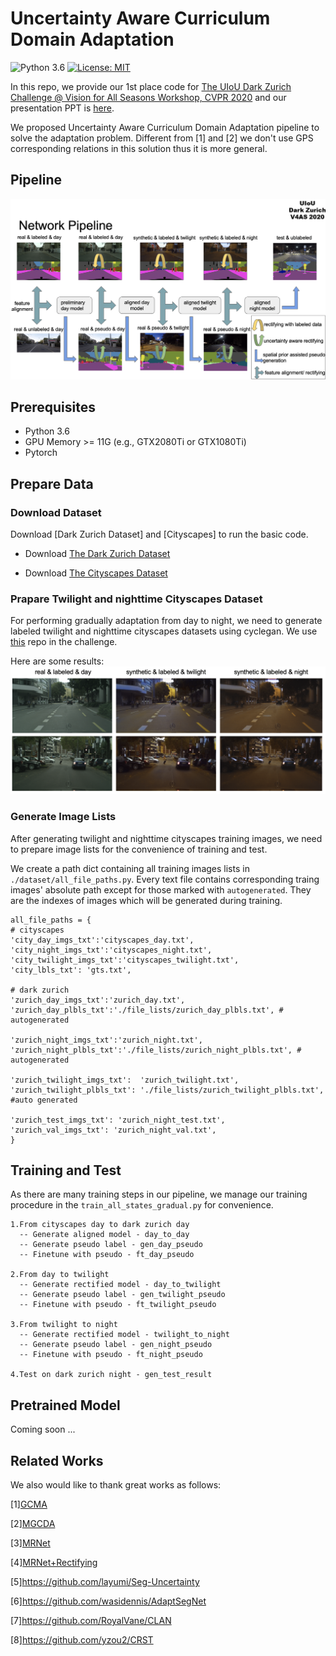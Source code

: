 # Uncertainty Aware Curriculum Domain Adaptation

![Python 3.6](https://img.shields.io/badge/python-3.6-green.svg)
[![License: MIT](https://img.shields.io/badge/License-MIT-green.svg)](https://opensource.org/licenses/MIT)

In this repo, we provide our 1st place code for [The UIoU Dark Zurich Challenge @ Vision for All Seasons Workshop, CVPR 2020](https://competitions.codalab.org/competitions/23553)  and our presentation PPT is [here](https://docs.google.com/presentation/d/13GjTLn7dup-3I8H-KW4Zx2cwesHjKoE44SlfsKo66v8/edit?usp=sharing).

We proposed Uncertainty Aware Curriculum Domain Adaptation pipeline to solve the adaptation problem. Different from [1] and [2] we don't use GPS corresponding relations in this solution thus it is more general.

## Pipeline

![Pipeline](./readme_imgs/pipeline.png)

## Prerequisites
- Python 3.6
- GPU Memory >= 11G (e.g., GTX2080Ti or GTX1080Ti)
- Pytorch 

## Prepare Data

### Download Dataset
Download [Dark Zurich Dataset] and [Cityscapes] to run the basic code.

- Download [The Dark Zurich Dataset]( https://www.trace.ethz.ch/publications/2019/GCMA_UIoU/ )

- Download [The Cityscapes Dataset]( https://www.cityscapes-dataset.com/ )

### Prapare Twilight and nighttime Cityscapes Dataset

For performing gradually adaptation from day to night, we need to generate labeled twilight and nighttime cityscapes datasets using cyclegan. We use [this](https://github.com/junyanz/pytorch-CycleGAN-and-pix2pix) repo in the challenge.

Here are some results:
![Cyclegan Results](./readme_imgs/cyclegan_result.png)

### Generate Image Lists

After generating twilight and nighttime cityscapes training images, we need to prepare image lists for the convenience of training and test.

We create a path dict containing all training images lists in `./dataset/all_file_paths.py`. Every text file contains corresponding traing images' absolute path except for those marked with `autogenerated`. They are the indexes of images which will be generated during training.

```
all_file_paths = {
# cityscapes
'city_day_imgs_txt':'cityscapes_day.txt',
'city_night_imgs_txt':'cityscapes_night.txt',
'city_twilight_imgs_txt':'cityscapes_twilight.txt',
'city_lbls_txt': 'gts.txt',

# dark zurich
'zurich_day_imgs_txt':'zurich_day.txt',
'zurich_day_plbls_txt':'./file_lists/zurich_day_plbls.txt', # autogenerated

'zurich_night_imgs_txt':'zurich_night.txt',
'zurich_night_plbls_txt':'./file_lists/zurich_night_plbls.txt', # autogenerated

'zurich_twilight_imgs_txt':  'zurich_twilight.txt',
'zurich_twilight_plbls_txt': './file_lists/zurich_twilight_plbls.txt', #auto generated

'zurich_test_imgs_txt': 'zurich_night_test.txt',
'zurich_val_imgs_txt': 'zurich_night_val.txt',
}
```


## Training and Test

As there are many training steps in our pipeline, we manage our training procedure in the `train_all_states_gradual.py` for convenience.
```
1.From cityscapes day to dark zurich day
  -- Generate aligned model - day_to_day
  -- Generate pseudo label - gen_day_pseudo
  -- Finetune with pseudo - ft_day_pseudo

2.From day to twilight
  -- Generate rectified model - day_to_twilight
  -- Generate pseudo label - gen_twilight_pseudo
  -- Finetune with pseudo - ft_twilight_pseudo

3.From twilight to night
  -- Generate rectified model - twilight_to_night
  -- Generate pseudo label - gen_night_pseudo
  -- Finetune with pseudo - ft_night_pseudo

4.Test on dark zurich night - gen_test_result
```

## Pretrained Model

Coming soon ...

## Related Works
We also would like to thank great works as follows:

[1][GCMA](https://www.trace.ethz.ch/publications/2019/GCMA_UIoU/GCMA_UIoU-Sakaridis+Dai+Van_Gool-ICCV_19.pdf)

[2][MGCDA](https://www.trace.ethz.ch/publications/2019/GCMA_UIoU/MGCDA_UIoU-Sakaridis+Dai+Van_Gool-IEEE_TPAMI_20.pdf)

[3][MRNet](https://arxiv.org/pdf/1912.11164.pdf)

[4][MRNet+Rectifying](https://arxiv.org/pdf/2003.03773.pdf)

[5]https://github.com/layumi/Seg-Uncertainty

[6]https://github.com/wasidennis/AdaptSegNet

[7]https://github.com/RoyalVane/CLAN

[8]https://github.com/yzou2/CRST